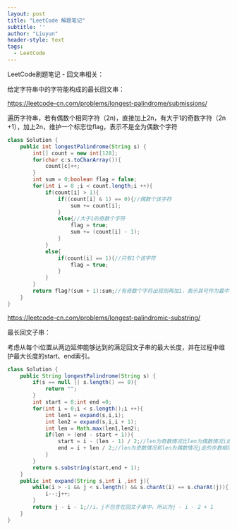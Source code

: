 ```yaml
---
layout: post
title: "LeetCode 解题笔记"
subtitle: ''
author: "Liuyun"
header-style: text
tags:
  - LeetCode
---
```

LeetCode刷题笔记 - 回文串相关：

给定字符串中的字符能构成的最长回文串：

https://leetcode-cn.com/problems/longest-palindrome/submissions/

遍历字符串，若有偶数个相同字符（2n)，直接加上2n，有大于1的奇数字符（2n +1），加上2n，维护一个标志位flag，表示不是全为偶数个字符

```java
class Solution {
    public int longestPalindrome(String s) {
        int[] count = new int[128];
        for(char c:s.toCharArray()){
            count[c]++;
        }
        int sum = 0;boolean flag = false;
        for(int i = 0 ;i < count.length;i ++){
            if(count[i] > 1){
                if((count[i] & 1) == 0){//偶数个该字符
                    sum += count[i];
                }
                else{//大于1的奇数个字符
                    flag = true;
                    sum += (count[i] - 1);
                }
            }
            else{
                if(count[i] == 1){//只有1个该字符
                    flag = true;
                }
            }
        }
        return flag?(sum + 1):sum;//有奇数个字符出现则再加1，表示其可作为最中间的字符
    }
}
```

https://leetcode-cn.com/problems/longest-palindromic-substring/

最长回文子串：

考虑从每个i位置从两边延伸能够达到的满足回文子串的最大长度，并在过程中维护最大长度的start、end索引。

```java
class Solution {
    public String longestPalindrome(String s) {
        if(s == null || s.length() == 0){
            return "";
        }
        int start = 0;int end =0;
        for(int i = 0;i < s.length();i ++){
            int len1 = expand(s,i,i);
            int len2 = expand(s,i,i + 1);
            int len = Math.max(len1,len2);
            if(len > (end - start + 1)){
                start = i - (len - 1) / 2;//len为奇数情况比len为偶数情况i走的步数少1
                end = i + len / 2;//len为奇数情况和len为偶数情况j走的步数相同
            } 
        }
        return s.substring(start,end + 1);
    }
    public int expand(String s,int i ,int j){
        while(i > -1 && j < s.length() && s.charAt(i) == s.charAt(j)){
            i--;j++;
        }
        return j - i - 1;//i、j不包含在回文子串中，所以为j - i - 2 + 1
    }
}
```


